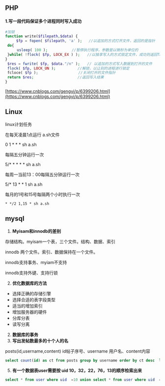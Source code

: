 ## PHP 

#### 1.写一段代码保证多个进程同时写入成功

```php
#加锁
function write($filepath,$data) {
     $fp = fopen( $filepath, 'a' );   //以追加的方式打开文件，返回的是指针
 do{
 　　 usleep( 100 ); 　　　　　　//暂停执行程序，参数是以微秒为单位的
 }while( !flock( $fp, LOCK_EX ) );　　//以独享写入的方式锁定文件，成功则返回TRUE，否则FALSE
}
 $res = fwrite( $fp, $data."/n" );　　// 以追加的方式写入数据到打开的文件
 flock( $fp, LOCK_UN );　　　　　　//解锁，以让别的进程进行锁定
 fcloce( $fp );　　　　　　　　　　　//关闭打开的文件指针
 return $res;　　　　　　　　　　　　//返回写入结果
}

```

[https://www.cnblogs.com/gengyi/p/6399206.html](https://www.cnblogs.com/gengyi/p/6399206.html)



## Linux

linux计划任务

在每天凌晨1点运行 a.sh文件

0 1 * * *  sh a.sh

每隔五分钟运行一次

5/* * * * * sh a.sh

每周一当前13：00每隔五分钟运行一次

5/* 13 * * 1 sh a.sh

每月的1号和15号每隔两个小时执行一次

`* */2 1,15 * sh a.sh`

## mysql

1. **Myisam和innodb的差别**

存储结构。myisam一个表，三个文件。结构、数据、索引

innodb 两个文件。索引、数据保持在一个文件。

innodb支持事务、myiam不支持

innodb支持外键、支持行锁

2. **优化数据库的方法**

- 选择正确的存储引擎
- 选择合适的表字段类型
- 适当的增加索引
- 增加服务器的硬件
- 分库分表
- 读写分离

2. **数据库的事务**
3. **写出发帖数最多的十个人的名**

posts(id,username,content) id帖子序号、username 用户名、content内容

```sql
select count(id) as ct from posts group by username order by ct desc  limit 10;
```

5. **有一个数据表user需要按 uid 10，32，22，76，13的顺序检索出来**

```sql 
select * from user where uid  =10 union select * from user where uid  =32 union select * from user where uid  =22 union select * from user where uid  =22 union select * from user where uid  =76 union select * from user where uid  =13
```

   